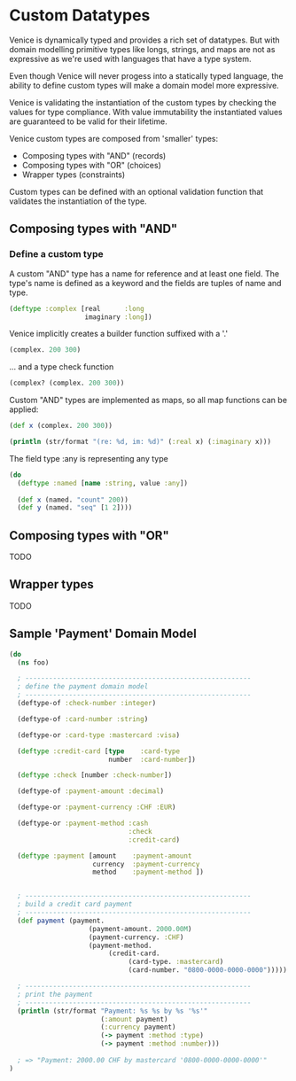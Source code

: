 # Custom Datatypes

Venice is dynamically typed and provides a rich set of datatypes. But with domain
modelling primitive types like longs, strings, and maps are not as expressive as 
we're used with languages that have a type system.

Even though Venice will never progess into a statically typed language, the ability
to define custom types will make a domain model more expressive. 

Venice is validating the instantiation of the custom types by checking the values 
for type compliance. With value immutability the instantiated values are guaranteed
to be valid for their lifetime.

Venice custom types are composed from 'smaller' types:

- Composing types with "AND" (records)
- Composing types with "OR" (choices)
- Wrapper types (constraints)

Custom types can be defined with an optional validation function that validates
the instantiation of the type.



## Composing types with "AND"


### Define a custom type 

A custom "AND" type has a name for reference and at least one field. The type's name 
is defined as a keyword and the fields are tuples of name and type.


```clojure
(deftype :complex [real      :long
                   imaginary :long])
 ```
 
Venice implicitly creates a builder function suffixed with a '.'
  
```clojure
(complex. 200 300)
```

... and a type check function 

```clojure
(complex? (complex. 200 300))
```

Custom "AND" types are implemented as maps, so all map functions can be applied:

 ```clojure
(def x (complex. 200 300))

(println (str/format "(re: %d, im: %d)" (:real x) (:imaginary x)))
```
 

The field type :any is representing any type

```clojure
(do
  (deftype :named [name :string, value :any]) 
  
  (def x (named. "count" 200))
  (def y (named. "seq" [1 2])))
```


## Composing types with "OR"

TODO


## Wrapper types

TODO



## Sample 'Payment' Domain Model

```clojure
(do
  (ns foo)

  ; ---------------------------------------------------------
  ; define the payment domain model
  ; ---------------------------------------------------------
  (deftype-of :check-number :integer)

  (deftype-of :card-number :string)

  (deftype-or :card-type :mastercard :visa)

  (deftype :credit-card [type    :card-type 
                         number  :card-number])

  (deftype :check [number :check-number])

  (deftype-of :payment-amount :decimal)

  (deftype-or :payment-currency :CHF :EUR)

  (deftype-or :payment-method :cash
                              :check
                              :credit-card)

  (deftype :payment [amount    :payment-amount
                     currency  :payment-currency
                     method    :payment-method ])


  ; ---------------------------------------------------------
  ; build a credit card payment
  ; ---------------------------------------------------------
  (def payment (payment.
                    (payment-amount. 2000.00M)
                    (payment-currency. :CHF)
                    (payment-method.
                         (credit-card.
                              (card-type. :mastercard)
                              (card-number. "0800-0000-0000-0000")))))

  ; ---------------------------------------------------------
  ; print the payment
  ; ---------------------------------------------------------
  (println (str/format "Payment: %s %s by %s '%s'"
                       (:amount payment)
                       (:currency payment)
                       (-> payment :method :type)
                       (-> payment :method :number)))
            
  ; => "Payment: 2000.00 CHF by mastercard '0800-0000-0000-0000'"  
)
```

